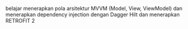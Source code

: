 belajar menerapkan pola arsitektur MVVM (Model, View, ViewModel) dan menerapkan dependency injection dengan Dagger Hilt dan menerapkan RETROFIT 2
